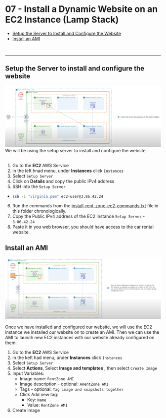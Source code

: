 # 07 - Install a Dynamic Website on an EC2 Instance (Lamp Stack)


<!-- no toc -->
- [Setup the Server to Install and Configure the Website](#setup-the-server-to-install-and-configure-the-website)
- [Install an AMI](#Install-an-AMI)





<br>

---

## Setup the Server to install and configure the website
![Image Alt text](image.png)
We will be using the setup server to install and configure the website.
<br><br>


1. Go to the **EC2** AWS Service
2. in the left hnad menu, under **Instances** click `Instances`
3. Select `Setup Server`
4. Click on **Details** and copy the public IPv4 address 
5. SSH into the `Setup Server`
  - ```bash
    ssh -i "virginia.pem" ec2-user@3.86.42.24
    ```

6. Run the commands from the [install-rent-zone-ec2-commands.txt](install-rent-zone-ec2-commands.txt) file in this folder chronologically.
7. Copy the Public IPv4 address of the EC2 instance `Setup Server` - `3.86.42.24`
8. Paste it in you web browser, you should have access to the car rental website.


## Install an AMI
![Alt text](image-1.png)

Once we have installed and configured our website, we will use the EC2 instance we installed our website on to create an AMI. Then we can use the AMI to launch new EC2 instances with our website already configured on them.

1. Go to the **EC2** AWS Service
2. in the keft had menu, under **Instances** click `Instances`
3. Select `Setup Server`
4. Select **Actions**, Select **Image and templates** , then select `Create Image`
5. Input Variables:
    - Image name: `RentZone AMI`
    - Image description - optional: `ARentZone AMI`
    - Tags - optional: `Tag image and snapshots together`
    - Click Add new tag:
      - Key: `Name`
      - Value: `RentZone AMI`
6. Create Image
